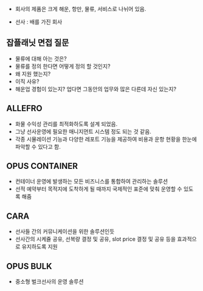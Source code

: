 - 회사의 제품은 크게 해운, 항만, 물류, 서비스로 나뉘어 있음.

- 선사 : 배를 가진 회사

## 잡플래닛 면접 질문
- 물류에 대해 아는 것은?
- 물류를 정의 한다면 어떻게 정의 할 것인지?
- 왜 지원 했는지?
- 이직 사유?
- 해운업 경험이 있는지? 업다면 그동안의 업무와 많은 다른데 자신 있는지?

## ALLEFRO
- 화물 수익성 관리를 최적화하도록 설계 되었음.
- 그냥 선사운영에 필요한 매니지먼트 시스템 정도 되는 것 같음.
- 각종 시뮬레이션 기능과 다양한 레포트 기능을 제공하여 비용과 운항 현황을 한눈에 파악할 수 있다고 함.

## OPUS CONTAINER
- 컨테이너 운영에 발생하는 모든 비즈니스를 통합하여 관리하는 솔루션
- 선적 예약부터 목적지에 도착하게 될 때까지 국제적인 표준에 맞춰 운영할 수 있도록 해줌

## CARA
- 선사들 간의 커뮤니케이션을 위한 솔루션인듯
- 선사간의 시케쥴 공유, 선복량 결정 및 공유, slot price 결정 및 공유 등을 효과적으로 유지하도록 지원

## OPUS BULK
- 중소형 벌크선사의 운영 솔루션
